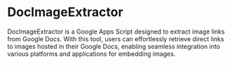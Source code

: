 # DocImageExtractor
DocImageExtractor is a Google Apps Script designed to extract image links from Google Docs. With this tool, users can effortlessly retrieve direct links to images hosted in their Google Docs, enabling seamless integration into various platforms and applications for embedding images.
